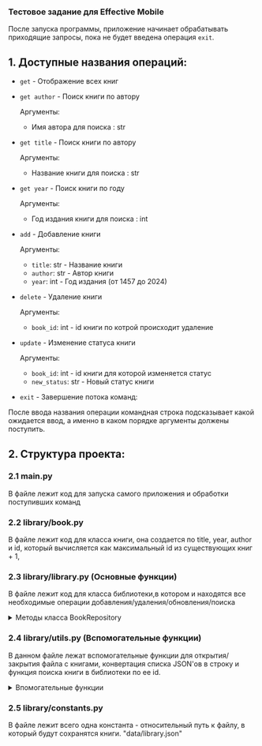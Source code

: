 ### Тестовое задание для Effective Mobile

После запуска программы, приложение начинает обрабатывать приходящие запросы, пока не будет введена операция `exit`.

## 1. Доступные названия операций:

* `get` - Отображение всех книг

* `get author` - Поиск книги по автору

  Аргументы:

    - Имя автора для поиска : str

* `get title` - Поиск книги по автору

  Аргументы:

    - Название книги для поиска : str

* `get year` - Поиск книги по году

  Аргументы:

    - Год издания книги для поиска : int

* `add` - Добавление книги

  Аргументы:

    - `title`: str - Название книги
    - `author`: str - Автор книги
    - `year`: int - Год издания (от 1457 до 2024)

* `delete` - Удаление книги

  Аргументы:

    - `book_id`: int - id книги по котрой происходит удаление

* `update` - Изменение статуса книги

  Аргументы:

    - `book_id`: int - id книги для которой изменяется статус
    - `new_status`: str - Новый статус книги

* `exit` - Завершение потока команд:

После ввода названия операции командная строка подсказывает какой ожидается ввод, а именно в каком порядке аргументы
должены поступить.

## 2. Структура проекта:

### 2.1 main.py

В файле лежит код для запуска самого приложения и обработки поступивших команд

### 2.2 library/book.py

В файле лежит код для класса книги, она создается по title, year, author и id, который вычисляется как максимальный id
из существующих книг + 1,

### 2.3 library/library.py (Основные функции)

В файле лежит код для класса библиотеки,в котором и находятся все необходимые операции
добавления/удаления/обновления/поиска
<details>
  <summary>Методы класса BookRepository</summary>

#### 2.3.1 `get() -> str`

Ничего не принимает на вход и возвращает все книги в стрковом представлении для вывода. Открывает файл с книгами на
чтение и преобразует их.

#### 2.3.2 `get_by(search_key: str, search_value: str) -> (str, bool)`

Принимает на вход ключ для поиска (author, year, title) и значения для фильтрации, возвращает строку с подходящими по
критериям посика списком книг. По author и year совпадением читается наличие введенного названия в названии книги, а по
year ищет полное совпадение. Открывает файл с книгами, проходится по ним и берет подходящие. Возвращает строчку с
описанием книг и True - если во время выполнения возникла ошибка, False - если не возникала.

#### 2.3.3 `add(title: str, author: str, year: str) -> (str, bool)`

Принимает на вход название книги, автора и год. Читает данные из файла библиотеки, берет максимальный id + 1 для новой
книги, а если это первая книга, то id = 1. Добавляет новую книгу в список JSON'ов и запысывает изменения. Год
проверяется на тип int и на дату в промежутке 1457 - 2024. В конце отправляет сообщение с подтверждением об успешном
добавлении/ошибке, а также True/False - была ли ошибка во время программы, для того чтобы повторить ввод данных для
пользователя.

#### 2.3.4 `delete(book_id: str) -> (str, bool)`

Принимает на вход id книги, которую надо удалить. Читает данные из библиотеки, удаляет необходимый элемент и записывает
обратно в файл изменения. Есть проверка на корректный тип данных book_id (int) и на наличие книги в библиотеке.
Возвращает ответ об успешном удалении/ошибке, а также True/False - была ли ошибка во время программы, для того чтобы
повторить ввод данных для пользователя.

#### 2.3.4 `update(book_id: str, new_status: str) -> (str, int)`

Принимает на вход id книги, для которой надо поменять статус и новый статус. Читает данные, меняет статус у книги и
записывает данные обратно. Есть проверка на корректный тип данных book_id (int) и на наличие книги в библиотеке.
Возвращает сообщение об успешном обновлении статуса/ошибке, а также 0 - не было ошибок во время выполнения, 1 - ошибка
из-за статуса, который может быть только "в наличии/выдана", 2 - ошибка возникла из-за поступившего id.
</details>

### 2.4 library/utils.py (Вспомогательные функции)

В данном файле лежат вспомогательные функции для открытия/закрытия файла с книгами, конвертация списка JSON'ов в строку
и функция поиска книги в библиотеки по ее id.

<details>
  <summary>Впомогательные функции</summary>

#### 2.4.1 `open_file() -> List[Dict]`

Открывает файл с книгами, если его еще не существует, то создает его и возвращает список JSON'ов.

#### 2.3.2 `write_to_file(books: List[Dict]) -> None`

Записывает поступивший список JSON'ов в файл.

#### 2.3.3 `find_book(books: List[Dict], book_id: int) -> int`

Ищет индект книги в списке по ее id, если такой нет в списке, возвращает -1.

#### 2.3.4 `print_books(books: List[Dict]) -> str`

Преобразует список JSON'ов в строку для красивого представления пользователю.

</details>

### 2.5 library/constants.py

В файле лежит всего одна константа - относительный путь к файлу, в который будут сохранятся книги. "data/library.json"
